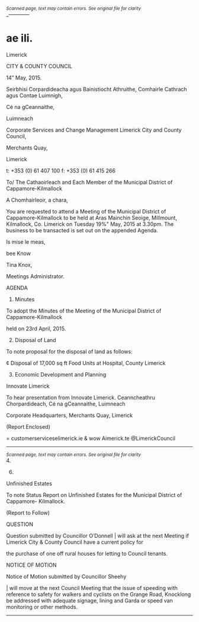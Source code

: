 *<small>Scanned page, text may contain errors. See original file for clarity</small>*  
_————

ae ili.
=
Limerick

CITY & COUNTY
COUNCIL

14” May, 2015.

Seirbhisi Corpardideacha agus Bainistiocht Athruithe,
Comhairle Cathrach agus Contae Luimnigh,

Cé na gCeannaithe,

Luimneach

Corporate Services and Change Management
Limerick City and County Council,

Merchants Quay,

Limerick

t: +353 (0) 61 407 100
f: +353 (0) 61 415 266

To/ The Cathaoirleach and Each Member of the Municipal
District of Cappamore-Kilmallock

A Chomhairleoir, a chara,

You are requested to attend a Meeting of the Municipal District of Cappamore-Kilmallock to be
held at Aras Mainchin Seoige, Millmount, Kilmallock, Co. Limerick on Tuesday 19%" May, 2015
at 3.30pm. The business to be transacted is set out on the appended Agenda.

Is mise le meas,

bee Know

Tina Knox,

Meetings Administrator.

AGENDA

1. Minutes

To adopt the Minutes of the Meeting of the Municipal District of Cappamore-Kilmallock

held on 23rd April, 2015.

2. Disposal of Land

To note proposal for the disposal of land as follows:

¢ Disposal of 17,000 sq ft Food Units at Hospital, County Limerick

3. Economic Development and Planning

Innovate Limerick

To hear presentation from Innovate Limerick.
Ceanncheathru Chorpardideach, Cé na gCeannaithe, Luimneach

Corporate Headquarters, Merchants Quay, Limerick

(Report Enclosed)

= customerserviceselimerick.ie
& wow Aimerick.te
 @LimerickCouncil

---
*<small>Scanned page, text may contain errors. See original file for clarity</small>*  
4.

6.

Unfinished Estates

To note Status Report on Unfinished Estates for the Municipal District of Cappamore-
Kilmallock.

(Report to Follow)

QUESTION

Question submitted by Councillor O’Donnell
| will ask at the next Meeting if Limerick City & County Council have a current policy for

the purchase of one off rural houses for letting to Council tenants.

NOTICE OF MOTION

Notice of Motion submitted by Councillor Sheehy

| will move at the next Council Meeting that the issue of speeding with reference to safety
for walkers and cyclists on the Grange Road, Knocklong be addressed with adequate
signage, lining and Garda or speed van monitoring or other methods.

---
